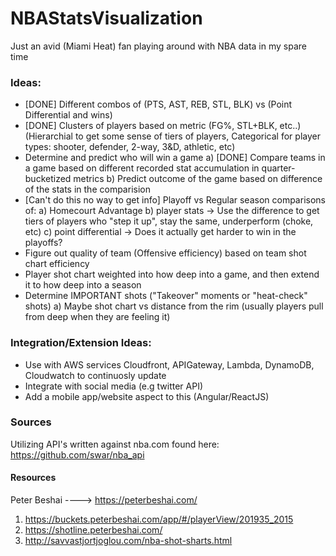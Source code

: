 # NBAStatsVisualization
Just an avid (Miami Heat) fan playing around with NBA data in my spare time

### Ideas:

* [DONE] Different combos of (PTS, AST, REB, STL, BLK) vs (Point Differential and wins)
* [DONE] Clusters of players based on metric (FG%, STL+BLK, etc..)  (Hierarchial to get some sense of tiers of players, Categorical for player types: shooter, defender, 2-way, 3&D, athletic, etc)
* Determine and predict who will win a game
	a) [DONE] Compare teams in a game based on different recorded stat accumulation in quarter-bucketized metrics
	b) Predict outcome of the game based on difference of the stats in the comparision
* [Can't do this no way to get info] Playoff vs Regular season comparisons of:
    a) Homecourt Advantage
    b) player stats -> Use the difference to get tiers of players who "step it up", stay the same, underperform (choke, etc)
    c) point differential -> Does it actually get harder to win in the playoffs?
* Figure out quality of team (Offensive efficiency) based on team shot chart efficiency
* Player shot chart weighted into how deep into a game, and then extend it to how deep into a season
* Determine IMPORTANT shots ("Takeover" moments or "heat-check" shots)
	a) Maybe shot chart vs distance from the rim (usually players pull from deep when they are feeling it)

### Integration/Extension Ideas:

* Use with AWS services Cloudfront, APIGateway, Lambda, DynamoDB, Cloudwatch to continuosly update
* Integrate with social media (e.g twitter API)
* Add a mobile app/website aspect to this (Angular/ReactJS)

### Sources
Utilizing API's written against nba.com found here: https://github.com/swar/nba_api
#### Resources 
Peter Beshai ----> https://peterbeshai.com/
1) https://buckets.peterbeshai.com/app/#/playerView/201935_2015
2) https://shotline.peterbeshai.com/
3) http://savvastjortjoglou.com/nba-shot-sharts.html
